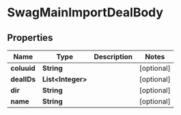 
# SwagMainImportDealBody

## Properties
Name | Type | Description | Notes
------------ | ------------- | ------------- | -------------
**coluuid** | **String** |  |  [optional]
**dealIDs** | **List&lt;Integer&gt;** |  |  [optional]
**dir** | **String** |  |  [optional]
**name** | **String** |  |  [optional]



